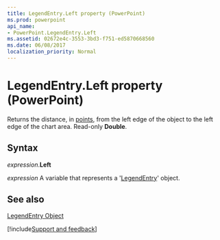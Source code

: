 ```yaml
---
title: LegendEntry.Left property (PowerPoint)
ms.prod: powerpoint
api_name:
- PowerPoint.LegendEntry.Left
ms.assetid: 02672e4c-3553-3bd3-f751-ed5870668560
ms.date: 06/08/2017
localization_priority: Normal
---
```



# LegendEntry.Left property (PowerPoint)

Returns the distance, in [points](../language/glossary/vbe-glossary.md#point), from the left edge of the object to the left edge of the chart area. Read-only  **Double**.


## Syntax

_expression_.**Left**

 _expression_ A variable that represents a '[LegendEntry](PowerPoint.LegendEntry.md)' object.


## See also


[LegendEntry Object](PowerPoint.LegendEntry.md)

[!include[Support and feedback](~/includes/feedback-boilerplate.md)]